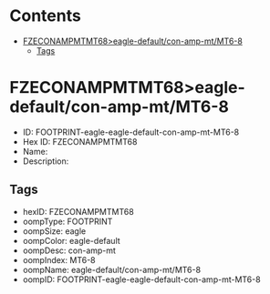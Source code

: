 



Contents
========

* [FZECONAMPMTMT68>eagle-default/con-amp-mt/MT6-8](#fzeconampmtmt68eagle-defaultcon-amp-mtmt6-8)
	* [Tags](#tags)

# FZECONAMPMTMT68>eagle-default/con-amp-mt/MT6-8

- ID: FOOTPRINT-eagle-eagle-default-con-amp-mt-MT6-8
- Hex ID: FZECONAMPMTMT68
- Name: 
- Description: 

## Tags

- hexID: FZECONAMPMTMT68
- oompType: FOOTPRINT
- oompSize: eagle
- oompColor: eagle-default
- oompDesc: con-amp-mt
- oompIndex: MT6-8
- oompName: eagle-default/con-amp-mt/MT6-8
- oompID: FOOTPRINT-eagle-eagle-default-con-amp-mt-MT6-8
